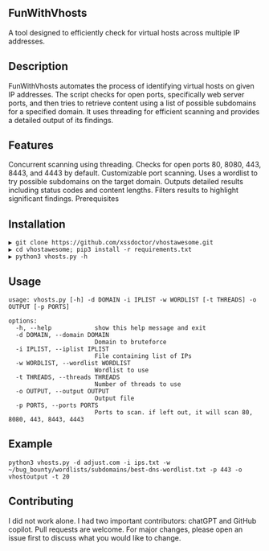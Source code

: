 ## FunWithVhosts

A tool designed to efficiently check for virtual hosts across multiple IP addresses.

## Description

FunWithVhosts automates the process of identifying virtual hosts on given IP addresses. The script checks for open ports, specifically web server ports, and then tries to retrieve content using a list of possible subdomains for a specified domain. It uses threading for efficient scanning and provides a detailed output of its findings.

## Features

Concurrent scanning using threading.
Checks for open ports 80, 8080, 443, 8443, and 4443 by default.
Customizable port scanning.
Uses a wordlist to try possible subdomains on the target domain.
Outputs detailed results including status codes and content lengths.
Filters results to highlight significant findings.
Prerequisites

## Installation
```
▶ git clone https://github.com/xssdoctor/vhostawesome.git
▶ cd vhostawesome; pip3 install -r requirements.txt
▶ python3 vhosts.py -h
```

## Usage
```
usage: vhosts.py [-h] -d DOMAIN -i IPLIST -w WORDLIST [-t THREADS] -o OUTPUT [-p PORTS]

options:
  -h, --help            show this help message and exit
  -d DOMAIN, --domain DOMAIN
                        Domain to bruteforce
  -i IPLIST, --iplist IPLIST
                        File containing list of IPs
  -w WORDLIST, --wordlist WORDLIST
                        Wordlist to use
  -t THREADS, --threads THREADS
                        Number of threads to use
  -o OUTPUT, --output OUTPUT
                        Output file
  -p PORTS, --ports PORTS
                        Ports to scan. if left out, it will scan 80, 8080, 443, 8443, 4443
```

## Example
```
python3 vhosts.py -d adjust.com -i ips.txt -w ~/bug_bounty/wordlists/subdomains/best-dns-wordlist.txt -p 443 -o vhostoutput -t 20
```

## Contributing

I did not work alone. I had two important contributors: chatGPT and GitHub copilot. 
Pull requests are welcome. For major changes, please open an issue first to discuss what you would like to change.
